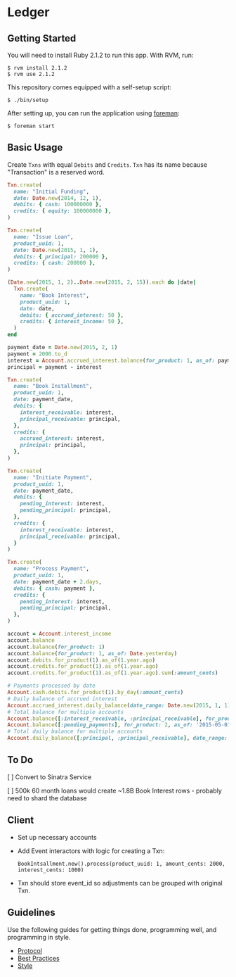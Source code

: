 Ledger
======

Getting Started
---------------

You will need to install Ruby 2.1.2 to run this app. With RVM, run:

    $ rvm install 2.1.2
    $ rvm use 2.1.2

This repository comes equipped with a self-setup script:

    $ ./bin/setup

After setting up, you can run the application using [foreman]:

    $ foreman start

[foreman]: http://ddollar.github.io/foreman/

Basic Usage
-----------

Create `Txns` with equal `Debits` and `Credits`. `Txn` has its name because "Transaction" is a reserved word.

```ruby
Txn.create(
  name: "Initial Funding",
  date: Date.new(2014, 12, 1),
  debits: { cash: 100000000 },
  credits: { equity: 100000000 },
)

Txn.create(
  name: "Issue Loan",
  product_uuid: 1,
  date: Date.new(2015, 1, 1),
  debits: { principal: 200000 },
  credits: { cash: 200000 },
)

(Date.new(2015, 1, 2)..Date.new(2015, 2, 15)).each do |date|
  Txn.create(
    name: "Book Interest",
    product_uuid: 1,
    date: date,
    debits: { accrued_interest: 50 },
    credits: { interest_income: 50 },
  )
end

payment_date = Date.new(2015, 2, 1)
payment = 2000.to_d
interest = Account.accrued_interest.balance(for_product: 1, as_of: payment_date)
principal = payment - interest

Txn.create(
  name: "Book Installment",
  product_uuid: 1,
  date: payment_date,
  debits: {
    interest_receivable: interest,
    principal_receivable: principal,
  },
  credits: {
    accrued_interest: interest,
    principal: principal,
  },
)

Txn.create(
  name: "Initiate Payment",
  product_uuid: 1,
  date: payment_date,
  debits: {
    pending_interest: interest,
    pending_principal: principal,
  },
  credits: {
    interest_receivable: interest,
    principal_receivable: principal,
  }
)

Txn.create(
  name: "Process Payment",
  product_uuid: 1,
  date: payment_date + 2.days,
  debits: { cash: payment },
  credits: {
    pending_interest: interest,
    pending_principal: principal,
  },
)

account = Account.interest_income
account.balance
account.balance(for_product: 1)
account.balance(for_product: 1, as_of: Date.yesterday)
account.debits.for_product(1).as_of(1.year.ago)
account.credits.for_product(1).as_of(1.year.ago)
account.credits.for_product(1).as_of(1.year.ago).sum(:amount_cents)

# Payments processed by date
Account.cash.debits.for_product(1).by_day(:amount_cents)
# Daily balance of accrued interest
Account.accrued_interest.daily_balance(date_range: Date.new(2015, 1, 1)..Date.new(2015, 2, 5), for_product: 1)
# Total balance for multiple accounts
Account.balance([:interest_receivable, :principal_receivable], for_product: 1)
Account.balance([:pending_payments], for_product: 2, as_of: '2015-05-01')
# Total daily balance for multiple accounts
Account.daily_balance([:principal, :principal_receivable], date_range: Date.new(2015,4,1)..Date.new(2015,5,5), for_product: 2)
```

To Do
-----

[ ] Convert to Sinatra Service

[ ] 500k 60 month loans would create ~1.8B Book Interest rows - probably need to shard the database

Client
------

* Set up necessary accounts
* Add Event interactors with logic for creating a Txn:

  `BookIntsallment.new().process(product_uuid: 1, amount_cents: 2000, interest_cents: 1000)`

* Txn should store event_id so adjustments can be grouped with original Txn.

Guidelines
----------

Use the following guides for getting things done, programming well, and
programming in style.

* [Protocol](http://github.com/thoughtbot/guides/blob/master/protocol)
* [Best Practices](http://github.com/thoughtbot/guides/blob/master/best-practices)
* [Style](http://github.com/thoughtbot/guides/blob/master/style)
